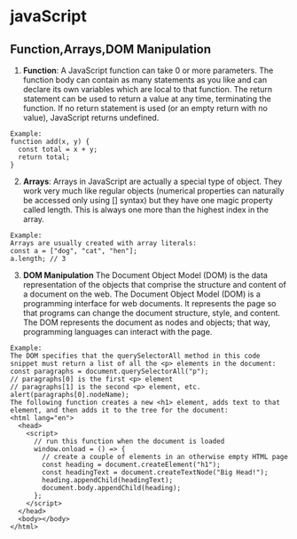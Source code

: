 # javaScript
## Function,Arrays,DOM Manipulation

1. **Function**:
A JavaScript function can take 0 or more parameters. The function body can contain as many statements as you like and can declare its own variables which are local to that function. The return statement can be used to return a value at any time, terminating the function. If no return statement is used (or an empty return with no value), JavaScript returns undefined.
```
Example:
function add(x, y) {
  const total = x + y;
  return total;
}
```
2. **Arrays**:
Arrays in JavaScript are actually a special type of object. They work very much like regular objects (numerical properties can naturally be accessed only using [] syntax) but they have one magic property called length. This is always one more than the highest index in the array.
```
Example:
Arrays are usually created with array literals:
const a = ["dog", "cat", "hen"];
a.length; // 3

```
3. **DOM Manipulation**
The Document Object Model (DOM) is the data representation of the objects that comprise the structure and content of a document on the web.
The Document Object Model (DOM) is a programming interface for web documents. It represents the page so that programs can change the document structure, style, and content. The DOM represents the document as nodes and objects; that way, programming languages can interact with the page.
```
Example:
The DOM specifies that the querySelectorAll method in this code snippet must return a list of all the <p> elements in the document:
const paragraphs = document.querySelectorAll("p");
// paragraphs[0] is the first <p> element
// paragraphs[1] is the second <p> element, etc.
alert(paragraphs[0].nodeName);
The following function creates a new <h1> element, adds text to that element, and then adds it to the tree for the document:
<html lang="en">
  <head>
    <script>
      // run this function when the document is loaded
      window.onload = () => {
        // create a couple of elements in an otherwise empty HTML page
        const heading = document.createElement("h1");
        const headingText = document.createTextNode("Big Head!");
        heading.appendChild(headingText);
        document.body.appendChild(heading);
      };
    </script>
  </head>
  <body></body>
</html>
```
